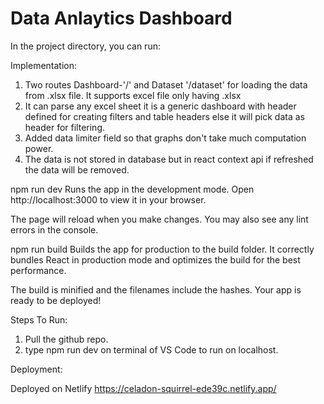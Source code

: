 # Data Anlaytics Dashboard

In the project directory, you can run:

Implementation:
1) Two routes Dashboard-'/' and Dataset '/dataset' for loading the data from .xlsx file. It supports excel file only having .xlsx
2) It can parse any excel sheet it is a generic dashboard with header defined for creating filters and table headers else it will pick data as header for filtering.
3) Added data limiter field so that graphs don't take much computation power.
4) The data is not stored in database but in react context api if refreshed the data will be removed.

npm run dev
Runs the app in the development mode.
Open http://localhost:3000 to view it in your browser.

The page will reload when you make changes.
You may also see any lint errors in the console.

npm run build
Builds the app for production to the build folder.
It correctly bundles React in production mode and optimizes the build for the best performance.

The build is minified and the filenames include the hashes.
Your app is ready to be deployed!

Steps To Run:

1) Pull the github repo.
2) type npm run dev on terminal of VS Code to run on localhost.

Deployment:

Deployed on Netlify
https://celadon-squirrel-ede39c.netlify.app/



